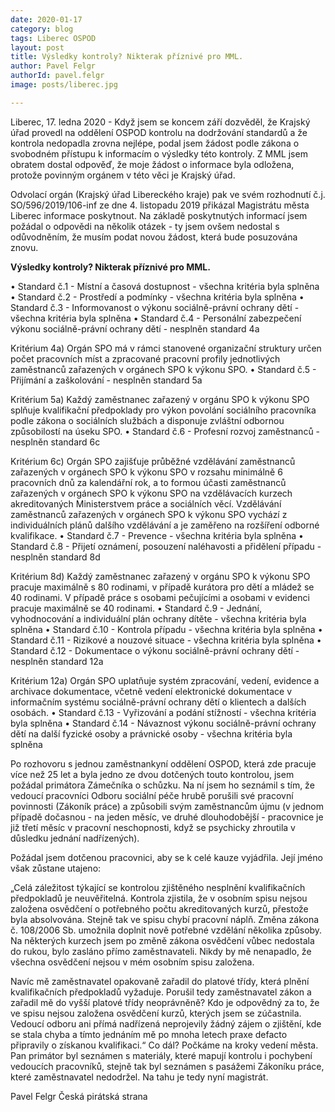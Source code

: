 ```yaml
---
date: 2020-01-17
category: blog
tags: Liberec OSPOD 
layout: post
title: Výsledky kontroly? Nikterak příznivé pro MML.
author: Pavel Felgr
authorId: pavel.felgr
image: posts/liberec.jpg

---
```


Liberec, 17. ledna 2020 - Když jsem se koncem září dozvěděl, že Krajský úřad provedl na oddělení OSPOD kontrolu na dodržování standardů a že kontrola nedopadla zrovna nejlépe, podal jsem žádost podle zákona o svobodném přístupu k informacím o výsledky této kontroly. Z MML jsem obratem dostal odpověď, že moje žádost o informace byla odložena, protože povinným orgánem v této věci je Krajský úřad.

Odvolací orgán (Krajský úřad Libereckého kraje) pak ve svém rozhodnutí č.j. SO/596/2019/106-inf ze dne 4. listopadu 2019 přikázal Magistrátu města Liberec informace poskytnout. Na základě poskytnutých informací jsem požádal o odpovědi na několik otázek - ty jsem ovšem nedostal s odůvodněním, že musím podat novou žádost, která bude posuzována znovu.

**Výsledky kontroly? Nikterak příznivé pro MML.**

• Standard č.1 - Místní a časová dostupnost - všechna kritéria byla splněna
• Standard č.2 - Prostředí a podmínky - všechna kritéria byla splněna
• Standard č.3 - Informovanost o výkonu sociálně-právní ochrany dětí - všechna kritéria byla splněna
• Standard č.4 - Personální zabezpečení výkonu sociálně-právní ochrany dětí - nesplněn standard 4a

Kritérium 4a) Orgán SPO má v rámci stanovené organizační struktury určen počet pracovních míst a zpracované pracovní profily jednotlivých zaměstnanců zařazených v orgánech SPO k výkonu SPO.
• Standard č.5 - Přijímání a zaškolování - nesplněn standard 5a

Kritérium 5a) Každý zaměstnanec zařazený v orgánu SPO k výkonu SPO splňuje kvalifikační předpoklady pro výkon povolání sociálního pracovníka podle zákona o sociálních službách a disponuje zvláštní odbornou způsobilostí na úseku SPO.
• Standard č.6 - Profesní rozvoj zaměstnanců - nesplněn standard 6c

Kritérium 6c) Orgán SPO zajišťuje průběžné vzdělávání zaměstnanců zařazených v orgánech SPO k výkonu SPO v rozsahu minimálně 6 pracovních dnů za kalendářní rok, a to formou účasti zaměstnanců zařazených v orgánech SPO k výkonu SPO na vzdělávacích kurzech akreditovaných Ministerstvem práce a sociálních věcí. Vzdělávání zaměstnanců zařazených v orgánech SPO k výkonu SPO vychází z individuálních plánů dalšího vzdělávání a je zaměřeno na rozšíření odborné kvalifikace.
• Standard č.7 - Prevence - všechna kritéria byla splněna
• Standard č.8 - Přijetí oznámení, posouzení naléhavosti a přidělení případu - nesplněn standard 8d

Kritérium 8d) Každý zaměstnanec zařazený v orgánu SPO k výkonu SPO pracuje maximálně s 80 rodinami, v případě kurátora pro dětí a mládež se 40 rodinami. V případě práce s osobami pečujícími a osobami v evidenci pracuje maximálně se 40 rodinami.
• Standard č.9 - Jednání, vyhodnocování a individuální plán ochrany dítěte - všechna kritéria byla splněna
• Standard č.10 - Kontrola případu - všechna kritéria byla splněna
• Standard č.11 - Rizikové a nouzové situace - všechna kritéria byla splněna
• Standard č.12 - Dokumentace o výkonu sociálně-právní ochrany dětí - nesplněn standard 12a

Kritérium 12a) Orgán SPO uplatňuje systém zpracování, vedení, evidence a archivace dokumentace, včetně vedení elektronické dokumentace v informačním systému sociálně-právní ochrany dětí o klientech a dalších osobách.
• Standard č.13 - Vyřizování a podání stížností - všechna kritéria byla splněna
• Standard č.14 - Návaznost výkonu sociálně-právní ochrany dětí na další fyzické osoby a právnické osoby - všechna kritéria byla splněna

Po rozhovoru s jednou zaměstnankyní oddělení OSPOD, která zde pracuje více než 25 let a byla jedno ze dvou dotčených touto kontrolou, jsem požádal primátora Zámečníka o schůzku. Na ní jsem ho seznámil s tím, že vedoucí pracovníci Odboru sociální péče hrubě porušili své pracovní povinnosti (Zákoník práce) a způsobili svým zaměstnancům újmu (v jednom případě dočasnou - na jeden měsíc, ve druhé dlouhodobější - pracovnice je již třetí měsíc v pracovní neschopnosti, když se psychicky zhroutila v důsledku jednání nadřízených).

Požádal jsem dotčenou pracovnici, aby se k celé kauze vyjádřila. Její jméno však zůstane utajeno:

„Celá záležitost týkající se kontrolou zjištěného nesplnění kvalifikačních předpokladů je neuvěřitelná. Kontrola zjistila, že v osobním spisu nejsou založena osvědčení o potřebného počtu akreditovaných kurzů, přestože byla absolvována. Stejně tak ve spisu chybí pracovní náplň. Změna zákona č. 108/2006 Sb. umožnila doplnit nově potřebné vzdělání několika způsoby. Na některých kurzech jsem po změně zákona osvědčení vůbec nedostala do rukou, bylo zasláno přímo zaměstnavateli. Nikdy by mě nenapadlo, že všechna osvědčení nejsou v mém osobním spisu založena.

Navíc mě zaměstnavatel opakovaně zařadil do platové třídy, která plnění kvalifikačních předpokladů vyžaduje. Porušil tedy zaměstnavatel zákon a zařadil mě do vyšší platové třídy neoprávněně? Kdo je odpovědný za to, že ve spisu nejsou založena osvědčení kurzů, kterých jsem se zúčastnila. Vedoucí odboru ani přímá nadřízená neprojevily žádný zájem o zjištění, kde se stala chyba a tímto jednáním mě po mnoha letech praxe defacto připravily o získanou kvalifikaci.“
Co dál? Počkáme na kroky vedení města. Pan primátor byl seznámen s materiály, které mapují kontrolu i pochybení vedoucích pracovníků, stejně tak byl seznámen s pasážemi Zákoníku práce, které zaměstnavatel nedodržel. Na tahu je tedy nyní magistrát.

Pavel Felgr
Česká pirátská strana
